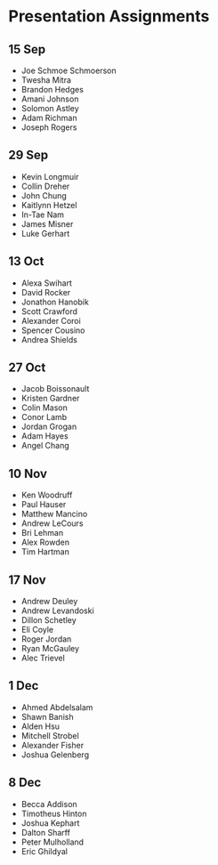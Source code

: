 # Presentation Assignments

## 15 Sep
- Joe Schmoe Schmoerson
- Twesha Mitra
- Brandon Hedges
- Amani Johnson
- Solomon Astley
- Adam Richman
- Joseph Rogers

## 29 Sep
- Kevin Longmuir
- Collin Dreher
- John Chung
- Kaitlynn Hetzel
- In-Tae Nam
- James Misner
- Luke Gerhart

## 13 Oct
- Alexa Swihart
- David Rocker
- Jonathon Hanobik
- Scott Crawford
- Alexander Coroi
- Spencer Cousino
- Andrea Shields

## 27 Oct
- Jacob Boissonault
- Kristen Gardner
- Colin Mason
- Conor Lamb
- Jordan Grogan
- Adam Hayes
- Angel Chang

## 10 Nov
- Ken Woodruff
- Paul Hauser
- Matthew Mancino
- Andrew LeCours
- Bri Lehman
- Alex Rowden
- Tim Hartman

## 17 Nov
- Andrew Deuley
- Andrew Levandoski
- Dillon Schetley
- Eli Coyle
- Roger Jordan
- Ryan McGauley
- Alec Trievel

## 1 Dec
- Ahmed Abdelsalam
- Shawn Banish
- Alden Hsu
- Mitchell Strobel
- Alexander Fisher
- Joshua Gelenberg

## 8 Dec
- Becca Addison
- Timotheus Hinton
- Joshua Kephart
- Dalton Sharff
- Peter Mulholland
- Eric Ghildyal
